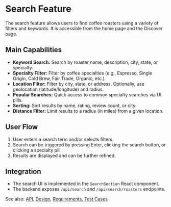 # Search Feature

The search feature allows users to find coffee roasters using a variety of filters and keywords. It is accessible from the home page and the Discover page.

## Main Capabilities
- **Keyword Search:** Search by roaster name, description, city, state, or specialty.
- **Specialty Filter:** Filter by coffee specialties (e.g., Espresso, Single Origin, Cold Brew, Fair Trade, Organic, etc.).
- **Location Filter:** Filter by city, state, or address. Optionally, use geolocation (latitude/longitude) and radius.
- **Popular Searches:** Quick access to common specialty searches via UI pills.
- **Sorting:** Sort results by name, rating, review count, or city.
- **Distance Filter:** Limit results to a radius (in miles) from a given location.

## User Flow
1. User enters a search term and/or selects filters.
2. Search can be triggered by pressing Enter, clicking the search button, or clicking a specialty pill.
3. Results are displayed and can be further refined.

## Integration
- The search UI is implemented in the `SearchSection` React component.
- The backend exposes `/api/search` and `/api/search/roasters` endpoints.

See also: [API](api.md), [Design](design.md), [Requirements](requirements.md), [Test Cases](test.md)
